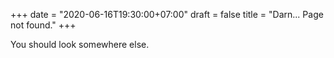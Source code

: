 +++
date = "2020-06-16T19:30:00+07:00"
draft = false
title = "Darn... Page not found."
+++

You should look somewhere else.